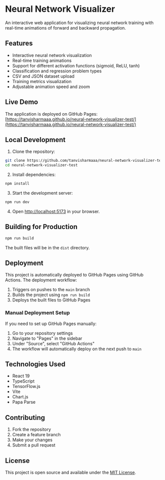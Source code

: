 # Neural Network Visualizer

An interactive web application for visualizing neural network training with real-time animations of forward and backward propagation.

## Features

- Interactive neural network visualization
- Real-time training animations
- Support for different activation functions (sigmoid, ReLU, tanh)
- Classification and regression problem types
- CSV and JSON dataset upload
- Training metrics visualization
- Adjustable animation speed and zoom

## Live Demo

The application is deployed on GitHub Pages: [https://tanvisharmaaa.github.io/neural-network-visualizer-test/](https://tanvisharmaaa.github.io/neural-network-visualizer-test/)

## Local Development

1. Clone the repository:
```bash
git clone https://github.com/tanvisharmaaa/neural-network-visualizer-test.git
cd neural-network-visualizer-test
```

2. Install dependencies:
```bash
npm install
```

3. Start the development server:
```bash
npm run dev
```

4. Open [http://localhost:5173](http://localhost:5173) in your browser.

## Building for Production

```bash
npm run build
```

The built files will be in the `dist` directory.

## Deployment

This project is automatically deployed to GitHub Pages using GitHub Actions. The deployment workflow:

1. Triggers on pushes to the `main` branch
2. Builds the project using `npm run build`
3. Deploys the built files to GitHub Pages

### Manual Deployment Setup

If you need to set up GitHub Pages manually:

1. Go to your repository settings
2. Navigate to "Pages" in the sidebar
3. Under "Source", select "GitHub Actions"
4. The workflow will automatically deploy on the next push to `main`

## Technologies Used

- React 19
- TypeScript
- TensorFlow.js
- Vite
- Chart.js
- Papa Parse

## Contributing

1. Fork the repository
2. Create a feature branch
3. Make your changes
4. Submit a pull request

## License

This project is open source and available under the [MIT License](LICENSE).
